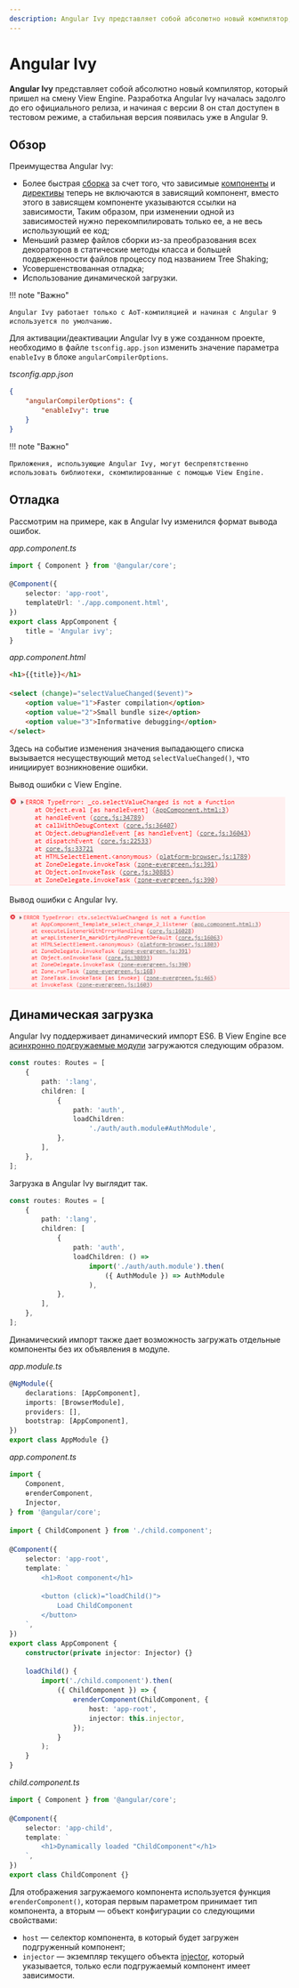 ```yaml
---
description: Angular Ivy представляет собой абсолютно новый компилятор, который пришел на смену View Engine
---
```


# Angular Ivy

**Angular Ivy** представляет собой абсолютно новый компилятор, который пришел на смену View Engine. Разработка Angular Ivy началась задолго до его официального релиза, и начиная с версии 8 он стал доступен в тестовом режиме, а стабильная версия появилась уже в Angular 9.

## Обзор

Преимущества Angular Ivy:

-   Более быстрая [сборка](angular-deployment.md) за счет того, что зависимые [компоненты](angular-components.md) и [директивы](angular-directives.md) теперь не включаются в зависящий компонент, вместо этого в зависящем компоненте указываются ссылки на зависимости, Таким образом, при изменении одной из зависимостей нужно перекомпилировать только ее, а не весь использующий ее код;
-   Меньший размер файлов сборки из-за преобразования всех декораторов в статические методы класса и большей подверженности файлов процессу под названием Tree Shaking;
-   Усовершенствованная отладка;
-   Использование динамической загрузки.

!!! note "Важно"

    Angular Ivy работает только с AoT-компиляцией и начиная с Angular 9 используется по умолчанию.

Для активации/деактивации Angular Ivy в уже созданном проекте, необходимо в файле `tsconfig.app.json` изменить значение параметра `enableIvy` в блоке `angularCompilerOptions`.

_tsconfig.app.json_

```json
{
    "angularCompilerOptions": {
        "enableIvy": true
    }
}
```

!!! note "Важно"

    Приложения, использующие Angular Ivy, могут беспрепятственно использовать библиотеки, скомпилированные с помощью View Engine.

## Отладка

Рассмотрим на примере, как в Angular Ivy изменился формат вывода ошибок.

_app.component.ts_

```ts
import { Component } from '@angular/core';

@Component({
    selector: 'app-root',
    templateUrl: './app.component.html',
})
export class AppComponent {
    title = 'Angular ivy';
}
```

_app.component.html_

```html
<h1>{{title}}</h1>

<select (change)="selectValueChanged($event)">
    <option value="1">Faster compilation</option>
    <option value="2">Small bundle size</option>
    <option value="3">Informative debugging</option>
</select>
```

Здесь на событие изменения значения выпадающего списка вызывается несуществующий метод `selectValueChanged()`, что инициирует возникновение ошибки.

Вывод ошибки с View Engine.

![Вывод ошибки с View Engine](angular-ivy-1.png)

Вывод ошибки c Angular Ivy.

![Вывод ошибки c Angular Ivy](angular-ivy-2.png)

## Динамическая загрузка

Angular Ivy поддерживает динамический импорт ES6. В View Engine все [асинхронно подгружаемые модули](angular-asynchronous-routing.md) загружаются следующим образом.

```ts
const routes: Routes = [
    {
        path: ':lang',
        children: [
            {
                path: 'auth',
                loadChildren:
                    './auth/auth.module#AuthModule',
            },
        ],
    },
];
```

Загрузка в Angular Ivy выглядит так.

```ts
const routes: Routes = [
    {
        path: ':lang',
        children: [
            {
                path: 'auth',
                loadChildren: () =>
                    import('./auth/auth.module').then(
                        ({ AuthModule }) => AuthModule
                    ),
            },
        ],
    },
];
```

Динамический импорт также дает возможность загружать отдельные компоненты без их объявления в модуле.

_app.module.ts_

```ts
@NgModule({
    declarations: [AppComponent],
    imports: [BrowserModule],
    providers: [],
    bootstrap: [AppComponent],
})
export class AppModule {}
```

_app.component.ts_

```ts
import {
    Component,
    ɵrenderComponent,
    Injector,
} from '@angular/core';

import { ChildComponent } from './child.component';

@Component({
    selector: 'app-root',
    template: `
        <h1>Root component</h1>

        <button (click)="loadChild()">
            Load ChildComponent
        </button>
    `,
})
export class AppComponent {
    constructor(private injector: Injector) {}

    loadChild() {
        import('./child.component').then(
            ({ ChildComponent }) => {
                ɵrenderComponent(ChildComponent, {
                    host: 'app-root',
                    injector: this.injector,
                });
            }
        );
    }
}
```

_child.component.ts_

```ts
import { Component } from '@angular/core';

@Component({
    selector: 'app-child',
    template: `
        <h1>Dynamically loaded "ChildComponent"</h1>
    `,
})
export class ChildComponent {}
```

Для отображения загружаемого компонента используется функция `ɵrenderComponent()`, которая первым параметром принимает тип компонента, а вторым — объект конфигурации со следующими свойствами:

-   `host` — селектор компонента, в который будет загружен подгруженный компонент;
-   `injector` — экземпляр текущего объекта [injector](dependency-injection.md), который указывается, только если подгружаемый компонент имеет зависимости.
